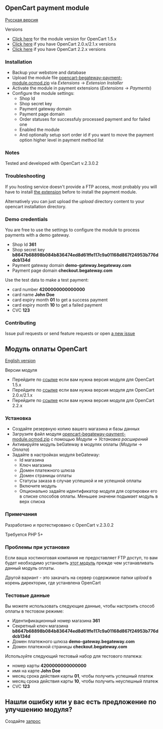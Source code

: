 ## OpenCart payment module

[Русская версия](#Модуль-оплаты-opencart)

Versions

  * [Click here](https://github.com/beGateway/opencart-payment-module/tree/opencart-1.5) for the module version for OpenCart 1.5.x
  * [Click here](https://github.com/beGateway/opencart-payment-module/tree/opencart-2.0) if you have OpenCart 2.0.x/2.1.x versions
  * [Click here](https://github.com/beGateway/opencart-payment-module/tree/opencart-2.2) if you have OpenCart 2.2.x versions

### Installation

* Backup your webstore and database
* Upload the module file [opencart-begateway-payment-module.ocmod.zip](https://github.com/beGateway/opencart-payment-module/raw/master/opencart-begateway-payment-module.ocmod.zip) via _Extensions_ -> _Extension Installer_
* Activate the module in payment extensions (_Extensions_ -> _Payments_)
* Configure the module settings:
  * Shop Id
  * Shop secret key
  * Payment gateway domain
  * Payment page domain
  * Order statuses for successfuly processed payment and for failed one
  * Enabled the module
  * And optionally setup sort order id if you want to move the payment
    option higher level in payment method list

### Notes

Tested and developed with OpenCart v.2.3.0.2

### Troubleshooting

If you hosting service doesn't provide a FTP access, most probably you
will have to install [the extension](http://www.opencart.com/index.php?route=extension/extension/info&extension_id=18892) before to install the payment module.

Alternatively you can just upload the _upload_ directory content to your opencart
installation directory.

### Demo credentials

You are free to use the settings to configure the module to process
payments with a demo gateway.

  * Shop Id __361__
  * Shop secret key __b8647b68898b084b836474ed8d61ffe117c9a01168d867f24953b776ddcb134d__
  * Payment gateway domain __demo-gateway.begateway.com__
  * Payment page domain __checkout.begateway.com__

Use the test data to make a test payment:

  * card number __4200000000000000__
  * card name __John Doe__
  * card expiry month __01__ to get a success payment
  * card expiry month __10__ to get a failed payment
  * CVC __123__

### Contributing

Issue pull requests or send feature requests or open [a new issue]( https://github.com/beGateway/opencart-payment-module/issues/new)

## Модуль оплаты OpenCart

[English version](#opencart-payment-module)

Версии модуля

  * Перейдите по [ссылке](https://github.com/beGateway/opencart-payment-module/tree/opencart-1.5) если вам нужна версия модуля для OpenCart 1.5.x
  * Перейдите по [ссылке](https://github.com/beGateway/opencart-payment-module/tree/opencart-2.0) если вам нужна версия модуля для OpenCart 2.0.x/2.1.x
  * Перейдите по [ссылке](https://github.com/beGateway/opencart-payment-module/tree/opencart-2.2) если вам нужна версия модуля для OpenCart 2.2.x

### Установка

* Создайте резервную копию вашего магазина и базы данных
* Загрузите файл модуля [opencart-begateway-payment-module.ocmod.zip](https://github.com/beGateway/opencart-payment-module/raw/master/opencart-begateway-payment-module.ocmod.zip) с помощью _Модули_ -> _Установка расширений_
* Активируйте модуль beGateway в модулях оплаты (_Модули_ -> _Оплата_)
* Задайте в настройках модуля beGateway:
  * Id магазина
  * Ключ магазина
  * Домен платежного шлюза
  * Домен страницы оплаты
  * Статусы заказа в случае успешной и не успешной оплаты
  * Включите модуль
  * Опционально задайте идентификатор модуля для сортировки его в списке способов оплаты. Меньшее значени подымает модуль в верх списка

### Примечания

Разработано и протестировано с OpenCart v.2.3.0.2

Требуется PHP 5+

### Проблемы при установке

Если ваша хостиноговая компания не предоставляет FTP доступ, то вам будет необходимо установить
[этот модуль](http://www.opencart.com/index.php?route=extension/extension/info&extension_id=18892) прежде чем устанавливать данный модуль оплаты.

Другой вариант - это закачать на сервер содержимое папки _upload_ в корень директoрии, где устанвлена OpenCart

### Тестовые данные

Вы можете использовать следующие данные, чтобы настроить способ оплаты в
тестовом режиме:

  * Идентификационный номер магазина __361__
  * Секретный ключ магазина __b8647b68898b084b836474ed8d61ffe117c9a01168d867f24953b776ddcb134d__
  * Домен платежного шлюза __demo-gateway.begateway.com__
  * Домен платежной страницы __checkout.begateway.com__

Используйте следующий тестовый набор для тестового платежа:

  * номер карты __4200000000000000__
  * имя на карте __John Doe__
  * месяц срока действия карты __01__, чтобы получить успешный платеж
  * месяц срока действия карты __10__, чтобы получить неуспешный платеж
  * CVC __123__

## Нашли ошибку или у вас есть предложение по улучшению модуля?

Создайте [запрос](https://github.com/beGateway/opencart-payment-module/issues/new)
